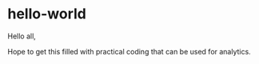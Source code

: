 # hello-world

Hello all,

Hope to get this filled with practical coding that can be used for analytics.
